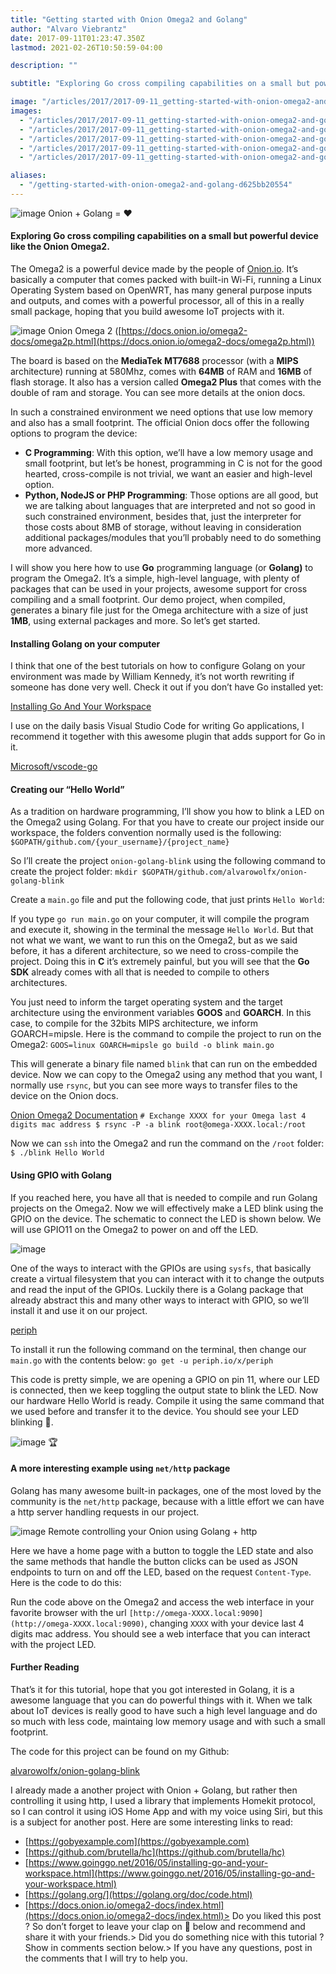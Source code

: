 ```yaml
---
title: "Getting started with Onion Omega2 and Golang"
author: "Alvaro Viebrantz"
date: 2017-09-11T01:23:47.350Z
lastmod: 2021-02-26T10:50:59-04:00

description: ""

subtitle: "Exploring Go cross compiling capabilities on a small but powerful device like the Onion Omega2."

image: "/articles/2017/2017-09-11_getting-started-with-onion-omega2-and-golang/images/4.gif"
images:
  - "/articles/2017/2017-09-11_getting-started-with-onion-omega2-and-golang/images/1.gif"
  - "/articles/2017/2017-09-11_getting-started-with-onion-omega2-and-golang/images/2.png"
  - "/articles/2017/2017-09-11_getting-started-with-onion-omega2-and-golang/images/3.png"
  - "/articles/2017/2017-09-11_getting-started-with-onion-omega2-and-golang/images/4.gif"
  - "/articles/2017/2017-09-11_getting-started-with-onion-omega2-and-golang/images/5.gif"

aliases:
  - "/getting-started-with-onion-omega2-and-golang-d625bb20554"
---
```


![image](/articles/2017/2017-09-11_getting-started-with-onion-omega2-and-golang/images/1.gif)
Onion + Golang = ❤️

#### Exploring Go cross compiling capabilities on a small but powerful device like the Onion Omega2.

The Omega2 is a powerful device made by the people of [Onion.io](http://onion.io). It’s basically a computer that comes packed with built-in Wi-Fi, running a Linux Operating System based on OpenWRT, has many general purpose inputs and outputs, and comes with a powerful processor, all of this in a really small package, hoping that you build awesome IoT projects with it.

![image](/articles/2017/2017-09-11_getting-started-with-onion-omega2-and-golang/images/2.png)
Onion Omega 2 ([https://docs.onion.io/omega2-docs/omega2p.html](https://docs.onion.io/omega2-docs/omega2p.html))

The board is based on the **MediaTek MT7688** processor (with a **MIPS** architecture) running at 580Mhz, comes with **64MB** of RAM and **16MB** of flash storage. It also has a version called **Omega2 Plus** that comes with the double of ram and storage. You can see more details at the onion docs.

In such a constrained environment we need options that use low memory and also has a small footprint. The official Onion docs offer the following options to program the device:

- **C Programming**: With this option, we’ll have a low memory usage and small footprint, but let’s be honest, programming in C is not for the good hearted, cross-compile is not trivial, we want an easier and high-level option.
- **Python, NodeJS or PHP Programming**: Those options are all good, but we are talking about languages that are interpreted and not so good in such constrained environment, besides that, just the interpreter for those costs about 8MB of storage, without leaving in consideration additional packages/modules that you’ll probably need to do something more advanced.

I will show you here how to use **Go** programming language (or **Golang)** to program the Omega2. It’s a simple, high-level language, with plenty of packages that can be used in your projects, awesome support for cross compiling and a small footprint. Our demo project, when compiled, generates a binary file just for the Omega architecture with a size of just **1MB**, using external packages and more. So let’s get started.

#### Installing Golang on your computer

I think that one of the best tutorials on how to configure Golang on your environment was made by William Kennedy, it’s not worth rewriting if someone has done very well. Check it out if you don’t have Go installed yet:

[Installing Go And Your Workspace](https://www.goinggo.net/2016/05/installing-go-and-your-workspace.html)

I use on the daily basis Visual Studio Code for writing Go applications, I recommend it together with this awesome plugin that adds support for Go in it.

[Microsoft/vscode-go](https://github.com/Microsoft/vscode-go)

#### Creating our “Hello World”

As a tradition on hardware programming, I’ll show you how to blink a LED on the Omega2 using Golang. For that you have to create our project inside our workspace, the folders convention normally used is the following:
`$GOPATH/github.com/{your_username}/{project_name}`

So I’ll create the project `onion-golang-blink` using the following command to create the project folder:
`mkdir $GOPATH/github.com/alvarowolfx/onion-golang-blink`

Create a `main.go` file and put the following code, that just prints `Hello World`:

If you type `go run main.go` on your computer, it will compile the program and execute it, showing in the terminal the message `Hello World`. But that not what we want, we want to run this on the Omega2, but as we said before, it has a diferent architecture, so we need to cross-compile the project. Doing this in **C** it’s extremely painful, but you will see that the **Go SDK** already comes with all that is needed to compile to others architectures.

You just need to inform the target operating system and the target architecture using the environment variables **GOOS** and **GOARCH**. In this case, to compile for the 32bits MIPS architecture, we inform GOARCH=mipsle. Here is the command to compile the project to run on the Omega2:
`GOOS=linux GOARCH=mipsle go build -o blink main.go`

This will generate a binary file named `blink` that can run on the embedded device. Now we can copy to the Omega2 using any method that you want, I normally use `rsync`, but you can see more ways to transfer files to the device on the Onion docs.

[Onion Omega2 Documentation](https://docs.onion.io/omega2-docs/transferring-files.html)
`# Exchange XXXX for your Omega last 4 digits mac address $ rsync -P -a blink root@omega-XXXX.local:/root`

Now we can `ssh` into the Omega2 and run the command on the `/root` folder:
`$ ./blink Hello World`

#### Using GPIO with Golang

If you reached here, you have all that is needed to compile and run Golang projects on the Omega2. Now we will effectively make a LED blink using the GPIO on the device. The schematic to connect the LED is shown below. We will use GPIO11 on the Omega2 to power on and off the LED.

![image](/articles/2017/2017-09-11_getting-started-with-onion-omega2-and-golang/images/3.png)

One of the ways to interact with the GPIOs are using `sysfs`, that basically create a virtual filesystem that you can interact with it to change the outputs and read the input of the GPIOs. Luckily there is a Golang package that already abstract this and many other ways to interact with GPIO, so we’ll install it and use it on our project.

[periph](http://periph.io/)

To install it run the following command on the terminal, then change our `main.go` with the contents below:
`go get -u periph.io/x/periph`

This code is pretty simple, we are opening a GPIO on pin 11, where our LED is connected, then we keep toggling the output state to blink the LED. Now our hardware Hello World is ready. Compile it using the same command that we used before and transfer it to the device. You should see your LED blinking 🎉.

![image](/articles/2017/2017-09-11_getting-started-with-onion-omega2-and-golang/images/4.gif)
🏆

#### A more interesting example using `net/http` package

Golang has many awesome built-in packages, one of the most loved by the community is the `net/http` package, because with a little effort we can have a http server handling requests in our project.

![image](/articles/2017/2017-09-11_getting-started-with-onion-omega2-and-golang/images/5.gif)
Remote controlling your Onion using Golang + http

Here we have a home page with a button to toggle the LED state and also the same methods that handle the button clicks can be used as JSON endpoints to turn on and off the LED, based on the request `Content-Type`. Here is the code to do this:

Run the code above on the Omega2 and access the web interface in your favorite browser with the url `[http://omega-XXXX.local:9090](http://omega-XXXX.local:9090)`, changing `XXXX` with your device last 4 digits mac address. You should see a web interface that you can interact with the project LED.

#### Further Reading

That’s it for this tutorial, hope that you got interested in Golang, it is a awesome language that you can do powerful things with it. When we talk about IoT devices is really good to have such a high level language and do so much with less code, maintaing low memory usage and with such a small footprint.

The code for this project can be found on my Github:

[alvarowolfx/onion-golang-blink](https://github.com/alvarowolfx/onion-golang-blink)

I already made a another project with Onion + Golang, but rather then controlling it using http, I used a library that implements Homekit protocol, so I can control it using iOS Home App and with my voice using Siri, but this is a subject for another post. Here are some interesting links to read:

- [https://gobyexample.com](https://gobyexample.com)
- [https://github.com/brutella/hc](https://github.com/brutella/hc)
- [https://www.goinggo.net/2016/05/installing-go-and-your-workspace.html](https://www.goinggo.net/2016/05/installing-go-and-your-workspace.html)
- [https://golang.org/](https://golang.org/doc/code.html)
- [https://docs.onion.io/omega2-docs/index.html](https://docs.onion.io/omega2-docs/index.html)> Do you liked this post ? So don’t forget to leave your clap on 👏 below and recommend and share it with your friends.> Did you do something nice with this tutorial ? Show in comments section below.> If you have any questions, post in the comments that I will try to help you.
